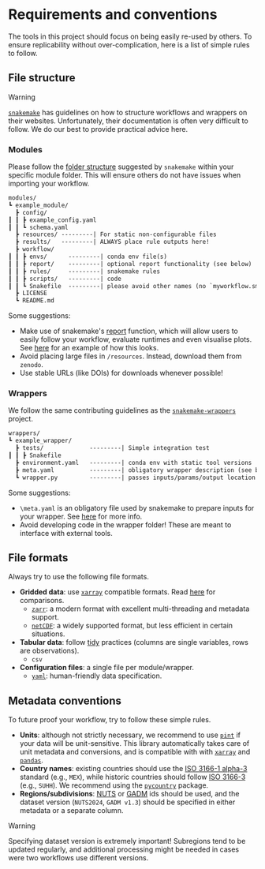 # Requirements and conventions

The tools in this project should focus on being easily re-used by others.
To ensure replicability without over-complication, here is a list of simple rules to follow.

## File structure

>[!warning]
>[`snakemake`](https://snakemake.readthedocs.io/en/stable/) has guidelines on how to structure workflows and wrappers on their websites.
>Unfortunately, their documentation is often very difficult to follow.
>We do our best to provide practical advice here.

### Modules

Please follow the [folder structure](https://snakemake.readthedocs.io/en/stable/snakefiles/deployment.html#distribution-and-reproducibility) suggested by `snakemake` within your specific module folder. This will ensure others do not have issues when importing your workflow.

```txt
modules/
┗ example_module/
  ┣ config/
┃ ┃ ┣ example_config.yaml
┃ ┃ ┗ schema.yaml
  ┣ resources/ ---------| For static non-configurable files
  ┣ results/   ---------| ALWAYS place rule outputs here!
  ┣ workflow/
┃ ┃ ┣ envs/      ---------| conda env file(s)
┃ ┃ ┣ report/    ---------| optional report functionality (see below)
┃ ┃ ┣ rules/     ---------| snakemake rules
┃ ┃ ┣ scripts/   ---------| code
┃ ┃ ┗ Snakefile  ---------| please avoid other names (no `myworkflow.smk`)
  ┣ LICENSE
  ┗ README.md
```

Some suggestions:

- Make use of snakemake's [report](https://snakemake.readthedocs.io/en/stable/snakefiles/reporting.html) function, which will allow users to easily follow your workflow, evaluate runtimes and even visualise plots. See [here](https://snakemake.github.io/resources/report.html) for an example of how this looks.
- Avoid placing large files in `/resources`. Instead, download them from `zenodo`.
- Use stable URLs (like DOIs) for downloads whenever possible!

### Wrappers

We follow the same contributing guidelines as the [`snakemake-wrappers`](https://snakemake-wrappers.readthedocs.io/en/stable/contributing.html) project.

```txt
wrappers/
┗ example_wrapper/
  ┣ tests/             ---------| Simple integration test
┃ ┃ ┣ Snakefile
  ┣ environment.yaml   ---------| conda env with static tool versions
  ┣ meta.yaml          ---------| obligatory wrapper description (see below)
  ┗ wrapper.py         ---------| passes inputs/params/output location to the wrapped tool
```

Some suggestions:

- `\meta.yaml` is an obligatory file used by snakemake to prepare inputs for your wrapper. See [here](https://snakemake-wrappers.readthedocs.io/en/stable/contributing.html#meta-yaml-file) for more info.
- Avoid developing code in the wrapper folder! These are meant to interface with external tools.

## File formats

Always try to use the following file formats.

- **Gridded data**: use [`xarray`](https://docs.xarray.dev/en/stable/) compatible formats. Read [here](https://help.marine.copernicus.eu/en/articles/8176692-how-to-choose-between-netcdf-and-zarr-format-using-the-toolbox) for comparisons.
  - [`zarr`](https://zarr.readthedocs.io/en/stable/): a modern format with excellent multi-threading and metadata support.
  - [`netCDF`](https://en.wikipedia.org/wiki/NetCDF): a widely supported format, but less efficient in certain situations.
- **Tabular data**: follow [tidy](https://vita.had.co.nz/papers/tidy-data.pdf) practices (columns are single variables, rows are observations).
  - `csv`
- **Configuration files**: a single file per module/wrapper.
  - [`yaml`](https://yaml.org/): human-friendly data specification.

## Metadata conventions

To future proof your workflow, try to follow these simple rules.

- **Units**: although not strictly necessary, we recommend to use [`pint`](https://pint.readthedocs.io/en/stable/) if your data will be unit-sensitive. This library automatically takes care of unit metadata and conversions, and is compatible with with [`xarray`](https://github.com/xarray-contrib/pint-xarray) and [`pandas`](https://github.com/hgrecco/pint-pandas).
- **Country names**: existing countries should use the [ISO 3166-1 alpha-3](https://en.wikipedia.org/wiki/ISO_3166-1_alpha-3) standard (e.g., `MEX`), while historic countries should follow [ISO 3166-3](https://en.wikipedia.org/wiki/ISO_3166-3) (e.g., `SUHH`). We recommend using the [`pycountry`](https://github.com/pycountry/pycountry) package.
- **Regions/subdivisions**: [NUTS](https://ec.europa.eu/eurostat/web/nuts) or [GADM](https://gadm.org/) ids should be used, and the dataset version (`NUTS2024`, `GADM v1.3`) should be specified in either metadata or a separate column.

>[!warning]
> Specifying dataset version is extremely important! Subregions tend to be updated regularly, and additional processing might be needed in cases were two workflows use different versions.
